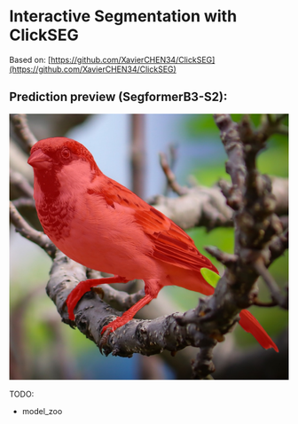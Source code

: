 # Interactive Segmentation with ClickSEG

Based on: [https://github.com/XavierCHEN34/ClickSEG](https://github.com/XavierCHEN34/ClickSEG)

## Prediction preview (SegformerB3-S2):
![prediction](demo_data/prediction.jpg)

TODO:
- model_zoo

